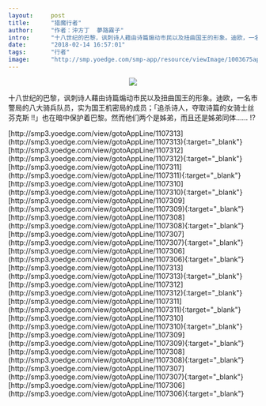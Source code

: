 ```yaml
---
layout:     post
title:      "猎魔行者"
author:     "作者：沖方丁  夢路霧子"
intro:      "十八世纪的巴黎，讽刺诗人藉由诗篇煽动市民以及扭曲国王的形象。迪欧，一名市警局的八大骑兵队员，实为国王机密局的成员；「追杀诗人，夺取诗篇的女骑士丝芬克斯 !!」也在暗中保护着巴黎。然而他们两个是姊弟，而且还是姊弟同体…… !?"
date:       "2018-02-14 16:57:01"
tags:       "行者"
image:      "http://smp.yoedge.com/smp-app/resource/viewImage/1003675appline.png"
---
```

<div style="text-align: center">
<p><img src="http://smp.yoedge.com/smp-app/resource/viewImage/1003675appline.png"/></p>
</div>
<p class="post-meta">
<span>十八世纪的巴黎，讽刺诗人藉由诗篇煽动市民以及扭曲国王的形象。迪欧，一名市警局的八大骑兵队员，实为国王机密局的成员；「追杀诗人，夺取诗篇的女骑士丝芬克斯 !!」也在暗中保护着巴黎。然而他们两个是姊弟，而且还是姊弟同体…… !?</span>
</p>
[http://smp3.yoedge.com/view/gotoAppLine/1107313](http://smp3.yoedge.com/view/gotoAppLine/1107313){:target="_blank"}
[http://smp3.yoedge.com/view/gotoAppLine/1107312](http://smp3.yoedge.com/view/gotoAppLine/1107312){:target="_blank"}
[http://smp3.yoedge.com/view/gotoAppLine/1107311](http://smp3.yoedge.com/view/gotoAppLine/1107311){:target="_blank"}
[http://smp3.yoedge.com/view/gotoAppLine/1107310](http://smp3.yoedge.com/view/gotoAppLine/1107310){:target="_blank"}
[http://smp3.yoedge.com/view/gotoAppLine/1107309](http://smp3.yoedge.com/view/gotoAppLine/1107309){:target="_blank"}
[http://smp3.yoedge.com/view/gotoAppLine/1107308](http://smp3.yoedge.com/view/gotoAppLine/1107308){:target="_blank"}
[http://smp3.yoedge.com/view/gotoAppLine/1107307](http://smp3.yoedge.com/view/gotoAppLine/1107307){:target="_blank"}
[http://smp3.yoedge.com/view/gotoAppLine/1107306](http://smp3.yoedge.com/view/gotoAppLine/1107306){:target="_blank"}
[http://smp3.yoedge.com/view/gotoAppLine/1107313](http://smp3.yoedge.com/view/gotoAppLine/1107313){:target="_blank"}
[http://smp3.yoedge.com/view/gotoAppLine/1107312](http://smp3.yoedge.com/view/gotoAppLine/1107312){:target="_blank"}
[http://smp3.yoedge.com/view/gotoAppLine/1107311](http://smp3.yoedge.com/view/gotoAppLine/1107311){:target="_blank"}
[http://smp3.yoedge.com/view/gotoAppLine/1107310](http://smp3.yoedge.com/view/gotoAppLine/1107310){:target="_blank"}
[http://smp3.yoedge.com/view/gotoAppLine/1107309](http://smp3.yoedge.com/view/gotoAppLine/1107309){:target="_blank"}
[http://smp3.yoedge.com/view/gotoAppLine/1107308](http://smp3.yoedge.com/view/gotoAppLine/1107308){:target="_blank"}
[http://smp3.yoedge.com/view/gotoAppLine/1107307](http://smp3.yoedge.com/view/gotoAppLine/1107307){:target="_blank"}
[http://smp3.yoedge.com/view/gotoAppLine/1107306](http://smp3.yoedge.com/view/gotoAppLine/1107306){:target="_blank"}


